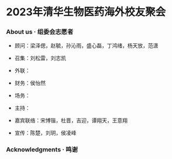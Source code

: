 # 2023年清华生物医药海外校友聚会

### About us · 组委会志愿者

- 顾问：梁泽偲，赵毓，孙沁雨，盛心磊，丁鸿绪，杨天放，范潇

- 召集：刘松雷，刘志凯

- 外联：

- 财务：侯怡然

- 场务：

- 主持：

- 嘉宾联络：宋博锴，杜晋，吉迎，谭翔天，王意翔

- 宣传：陈楚，刘玥，侯凌峰
 
### Acknowledgments · 鸣谢

<!--
**biomed-reunion/biomed-reunion** is a ✨ _special_ ✨ repository because its `README.md` (this file) appears on your GitHub profile.

Here are some ideas to get you started:

- 🔭 I’m currently working on ...
- 🌱 I’m currently learning ...
- 👯 I’m looking to collaborate on ...
- 🤔 I’m looking for help with ...
- 💬 Ask me about ...
- 📫 How to reach me: ...
- 😄 Pronouns: ...
- ⚡ Fun fact: ...
-->
